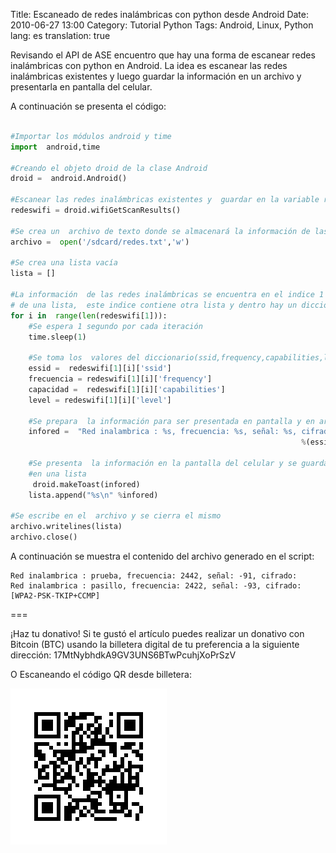 Title: Escaneado de redes inalámbricas con python desde Android
Date: 2010-06-27 13:00
Category: Tutorial Python
Tags: Android, Linux, Python
lang: es
translation: true

Revisando el API de ASE encuentro que hay una forma de escanear redes inalámbricas con python en Android.
La idea es escanear las redes inalámbricas existentes y luego guardar la información en un archivo y presentarla en pantalla del celular.

A continuación se presenta el código:

```python

#Importar los módulos android y time
import  android,time

#Creando el objeto droid de la clase Android
droid =  android.Android()

#Escanear las redes inalámbricas existentes y  guardar en la variable redeswifi
redeswifi = droid.wifiGetScanResults()

#Se crea un  archivo de texto donde se almacenará la información de las redes
archivo =  open('/sdcard/redes.txt','w')

#Se crea una lista vacía
lista = []

#La información  de las redes inalámbricas se encuentra en el indice 1
# de una lista,  este indice contiene otra lista y dentro hay un diccionario
for i in  range(len(redeswifi[1])):
    #Se espera 1 segundo por cada iteración
    time.sleep(1)
    
    #Se toma los  valores del diccionario(ssid,frequency,capabilities,level)
    essid =  redeswifi[1][i]['ssid']
    frecuencia = redeswifi[1][i]['frequency']
    capacidad =  redeswifi[1][i]['capabilities']
    level = redeswifi[1][i]['level']
    
    #Se prepara  la información para ser presentada en pantalla y en archivo
    infored =  "Red inalambrica : %s, frecuencia: %s, señal: %s, cifrado:%s" \
                                                                 %(essid,frecuencia,level,capacidad)
    
    #Se presenta  la información en la pantalla del celular y se guarda también
    #en una lista
     droid.makeToast(infored)
    lista.append("%s\n" %infored)

#Se escribe en el  archivo y se cierra el mismo
archivo.writelines(lista)
archivo.close()
```

A continuación se muestra el contenido del archivo generado en el script:

```
Red inalambrica : prueba, frecuencia: 2442, señal: -91, cifrado:
Red inalambrica : pasillo, frecuencia: 2422, señal: -93, cifrado:[WPA2-PSK-TKIP+CCMP]

```



===

¡Haz tu donativo!
Si te gustó el artículo puedes realizar un donativo con Bitcoin (BTC)
usando la billetera digital de tu preferencia a la siguiente
dirección: 17MtNybhdkA9GV3UNS6BTwPcuhjXoPrSzV

O Escaneando el código QR desde billetera:

![17MtNybhdkA9GV3UNS6BTwPcuhjXoPrSzV](./images/17MtNybhdkA9GV3UNS6BTwPcuhjXoPrSzV.png)